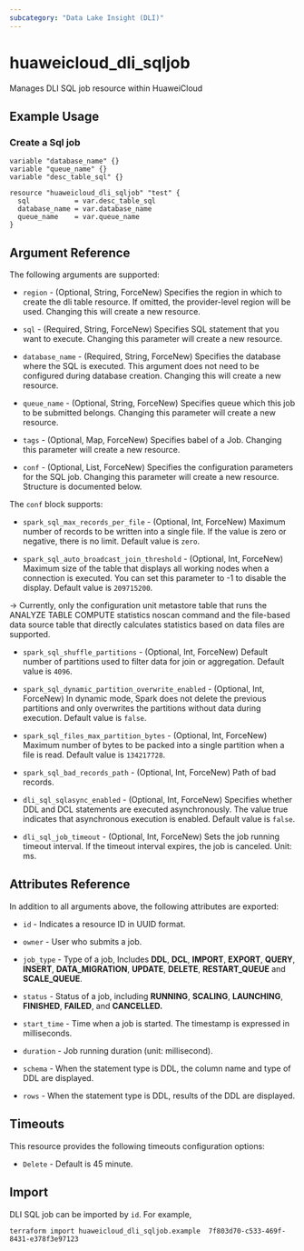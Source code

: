 ```yaml
---
subcategory: "Data Lake Insight (DLI)"
---
```


# huaweicloud_dli_sqljob

Manages DLI SQL job resource within HuaweiCloud

## Example Usage

### Create a Sql job

```hcl
variable "database_name" {}
variable "queue_name" {}
variable "desc_table_sql" {}

resource "huaweicloud_dli_sqljob" "test" {
  sql           = var.desc_table_sql
  database_name = var.database_name
  queue_name    = var.queue_name
}
```

## Argument Reference

The following arguments are supported:

* `region` - (Optional, String, ForceNew) Specifies the region in which to create the dli table resource. If omitted,
  the provider-level region will be used. Changing this will create a new resource.

* `sql` - (Required, String, ForceNew) Specifies SQL statement that you want to execute.
  Changing this parameter will create a new resource.

* `database_name` - (Required, String, ForceNew) Specifies the database where the SQL is executed. This argument does
 not need to be configured during database creation. Changing this will create a new resource.

* `queue_name` - (Optional, String, ForceNew) Specifies queue which this job to be submitted belongs.
 Changing this parameter will create a new resource.

* `tags` - (Optional, Map, ForceNew) Specifies babel of a Job. Changing this parameter will create a new resource.

* `conf` - (Optional, List, ForceNew) Specifies the configuration parameters for the SQL job. Changing this parameter
 will create a new resource. Structure is documented below.

 The `conf` block supports:

   * `spark_sql_max_records_per_file` - (Optional, Int, ForceNew) Maximum number of records to be written
    into a single file. If the value is zero or negative, there is no limit. Default value is `zero`.

   * `spark_sql_auto_broadcast_join_threshold` - (Optional, Int, ForceNew) Maximum size of the table that
    displays all working nodes when a connection is executed. You can set this parameter to -1 to disable the display.
    Default value is `209715200`.

   -> Currently, only the configuration unit metastore table that runs the ANALYZE TABLE COMPUTE statistics noscan
    command and the file-based data source table that directly calculates statistics based on data files are supported.

   * `spark_sql_shuffle_partitions` - (Optional, Int, ForceNew) Default number of partitions used to filter
    data for join or aggregation. Default value is `4096`.

   * `spark_sql_dynamic_partition_overwrite_enabled` - (Optional, Int, ForceNew) In dynamic mode, Spark does not delete
    the previous partitions and only overwrites the partitions without data during execution.  Default value is `false`.

   * `spark_sql_files_max_partition_bytes` - (Optional, Int, ForceNew) Maximum number of bytes to be packed into a
    single partition when a file is read. Default value is `134217728`.

   * `spark_sql_bad_records_path` - (Optional, Int, ForceNew) Path of bad records.

   * `dli_sql_sqlasync_enabled` - (Optional, Int, ForceNew) Specifies whether DDL and DCL statements are executed
    asynchronously. The value true indicates that asynchronous execution is enabled.  Default value is `false`.

   * `dli_sql_job_timeout` - (Optional, Int, ForceNew) Sets the job running timeout interval. If the timeout interval
    expires, the job is canceled. Unit: ms.
  
## Attributes Reference

In addition to all arguments above, the following attributes are exported:

* `id` - Indicates a resource ID in UUID format.

* `owner` - User who submits a job.

* `job_type` - Type of a job, Includes **DDL**, **DCL**, **IMPORT**, **EXPORT**, **QUERY**, **INSERT**,
 **DATA_MIGRATION**, **UPDATE**, **DELETE**, **RESTART_QUEUE** and **SCALE_QUEUE**.

* `status` - Status of a job, including **RUNNING**, **SCALING**, **LAUNCHING**, **FINISHED**, **FAILED**,
  and **CANCELLED.**

* `start_time` - Time when a job is started. The timestamp is expressed in milliseconds.

* `duration` - Job running duration (unit: millisecond).

* `schema` - When the statement type is DDL, the column name and type of DDL are displayed.

* `rows` - When the statement type is DDL, results of the DDL are displayed.

## Timeouts

This resource provides the following timeouts configuration options:

* `Delete` - Default is 45 minute.

## Import

DLI SQL job can be imported by  `id`. For example,

```
terraform import huaweicloud_dli_sqljob.example  7f803d70-c533-469f-8431-e378f3e97123
```
